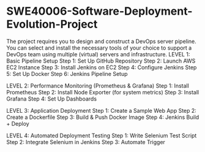 # SWE40006-Software-Deployment-Evolution-Project
The project requires you to design and construct a DevOps server pipeline. You can select and install the necessary tools of your choice to support a DevOps team using multiple (virtual) servers and infrastructure.
LEVEL 1: Basic Pipeline Setup
Step 1: Set Up GitHub Repository
Step 2: Launch AWS EC2 Instance
Step 3: Install Jenkins on EC2
Step 4: Configure Jenkins
Step 5: Set Up Docker
Step 6: Jenkins Pipeline Setup

LEVEL 2: Performance Monitoring (Prometheus & Grafana)
Step 1: Install Prometheus
Step 2: Install Node Exporter (for system metrics)
Step 3: Install Grafana
Step 4: Set Up Dashboards

LEVEL 3: Application Deployment
Step 1: Create a Sample Web App
Step 2: Create a Dockerfile
Step 3: Build & Push Docker Image
Step 4: Jenkins Build + Deploy

LEVEL 4: Automated Deployment Testing
Step 1: Write Selenium Test Script
Step 2: Integrate Selenium in Jenkins
Step 3: Automate Trigger
